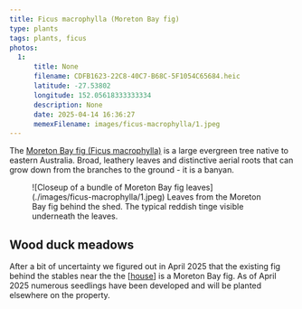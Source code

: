 ```yaml
---
title: Ficus macrophylla (Moreton Bay fig)
type: plants
tags: plants, ficus
photos:
  1:
      title: None
      filename: CDFB1623-22C8-40C7-B68C-5F1054C65684.heic
      latitude: -27.53802
      longitude: 152.05618333333334
      description: None
      date: 2025-04-14 16:36:27
      memexFilename: images/ficus-macrophylla/1.jpeg
---
```




The [Moreton Bay fig (Ficus macrophylla)](https://en.wikipedia.org/wiki/Ficus_macrophylla) is a large evergreen tree native to eastern Australia. Broad, leathery leaves and distinctive aerial roots that can grow down from the branches to the ground - it is a banyan.  

<figure markdown>
![Closeup of a bundle of Moreton Bay fig leaves](./images/ficus-macrophylla/1.jpeg)
<caption>Leaves from the Moreton Bay fig behind the shed. The typical reddish tinge visible underneath the leaves.</caption>
</figure>


## Wood duck meadows

After a bit of uncertainty we figured out in April 2025 that the existing fig behind the stables near the the [[house]] is a Moreton Bay fig. As of April 2025 numerous seedlings have been developed and will be planted elsewhere on the property.


[//begin]: # "Autogenerated link references for markdown compatibility"
[house]: ../house "House"
[//end]: # "Autogenerated link references"